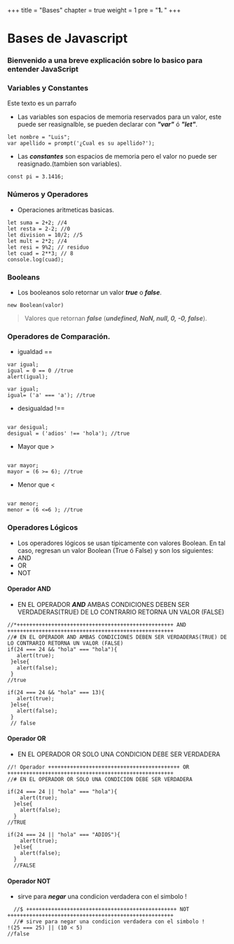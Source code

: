 +++
title = "Bases"
chapter = true
weight = 1
pre = "<b>1. </b>"
+++

# Bases de Javascript
### Bienvenido a una breve explicación sobre lo basico para entender JavaScript

### Variables y Constantes <a id="chapter-1"></a>
Este texto es un parrafo 
- Las variables son espacios de memoria reservados para un valor, este puede ser reasignalble, se pueden declarar con **_"var"_** ó **_"let"_**.

```
let nombre = "Luis";
var apellido = prompt('¿Cual es su apellido?');
```

- Las **_constantes_** son espacios de memoria pero el valor no puede ser reasignado.(tambien son variables).

```
const pi = 3.1416;
```

### Números y Operadores

- Operaciones aritmeticas basicas.

```
let suma = 2+2; //4
let resta = 2-2; //0
let division = 10/2; //5
let mult = 2*2; //4
let resi = 9%2; // residuo
let cuad = 2**3; // 8
console.log(cuad);
```

### Booleans

- Los booleanos solo retornar un valor **_true_** o **_false_**.

```
new Boolean(valor)
```

> Valores que retornan **_false_**
> (**_undefined, NaN, null, 0, -0, false_**).

### Operadores de Comparación. 

- igualdad ==

```
var igual;
igual = 0 == 0 //true
alert(igual);
```

```
var igual;
igual= ('a' === 'a'); //true
```

- desigualdad !==

```

var desigual;
desigual = ('adios' !== 'hola'); //true
```

- Mayor que >

```

var mayor;
mayor = (6 >= 6); //true
```

- Menor que <

```

var menor;
menor = (6 <=6 ); //true
```
<a id="chapter-2"></a>
### Operadores Lógicos


- Los operadores lógicos se usan típicamente con valores Boolean. En tal caso, regresan un valor Boolean (True ó False) y son los siguientes:
- AND
- OR
- NOT

 #### Operador AND
- EN EL OPERADOR ***AND*** AMBAS CONDICIONES DEBEN SER VERDADERAS(TRUE) DE LO CONTRARIO RETORNA UN VALOR (FALSE)
 ~~~
//*++++++++++++++++++++++++++++++++++++++++++++++++++ AND +++++++++++++++++++++++++++++++++++++++++++++++++++++
//# EN EL OPERADOR AND AMBAS CONDICIONES DEBEN SER VERDADERAS(TRUE) DE LO CONTRARIO RETORNA UN VALOR (FALSE)
if(24 === 24 && "hola" === "hola"){
    alert(true);
  }else{
    alert(false);
  }
//true

if(24 === 24 && "hola" === 13){
    alert(true);
  }else{
    alert(false);
  }
  // false
 ~~~

  #### Operador OR
- EN EL OPERADOR OR SOLO UNA CONDICION DEBE SER VERDADERA
~~~
//! Operador ++++++++++++++++++++++++++++++++++++++++++ OR +++++++++++++++++++++++++++++++++++++++++++++++++++++
//# EN EL OPERADOR OR SOLO UNA CONDICION DEBE SER VERDADERA

if(24 === 24 || "hola" === "hola"){
    alert(true);
  }else{
    alert(false);
  }
//TRUE

if(24 === 24 || "hola" === "ADIOS"){
    alert(true);
  }else{
    alert(false);
  }
  //FALSE
~~~
 #### Operador NOT

- sirve para ***negar*** una condicion verdadera con el simbolo !
~~~
  //$ ++++++++++++++++++++++++++++++++++++++++++++++++ NOT +++++++++++++++++++++++++++++++++++++++++++++++++++++
  //# sirve para negar una condicion verdadera con el simbolo !
!(25 === 25) || (10 < 5)
//false
~~~